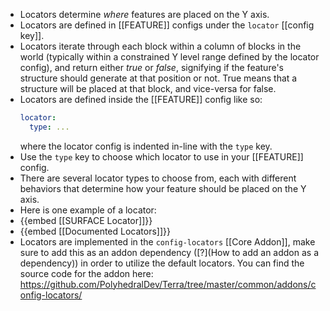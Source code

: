 - Locators determine *where* features are placed on the Y axis.
- Locators are defined in [[FEATURE]] configs under the `locator` [[config key]].
- Locators iterate through each block within a column of blocks in the world (typically within a constrained Y level range defined by the locator config), and return either *true* or *false*, signifying if the feature's structure should generate at that position or not. True means that a structure will be placed at that block, and vice-versa for false.
- Locators are defined inside the [[FEATURE]] config like so:
  ```yaml
  locator:
    type: ...
  ```
  where the locator config is indented in-line with the `type` key.
- Use the `type` key to choose which locator to use in your [[FEATURE]] config.
- There are several locator types to choose from, each with different behaviors that determine how your feature should be placed on the Y axis.
- Here is one example of a locator:
- {{embed [[SURFACE Locator]]}}
- {{embed [[Documented Locators]]}}
- Locators are implemented in the `config-locators` [[Core Addon]], make sure to add this as an addon dependency ([?](How to add an addon as a dependency)) in order to utilize the default locators. You can find the source code for the addon here: https://github.com/PolyhedralDev/Terra/tree/master/common/addons/config-locators/